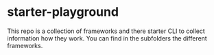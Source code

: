 # starter-playground

This repo is a collection of frameworks and there starter CLI to collect information how they work.
You can find in the subfolders the different frameworks.
